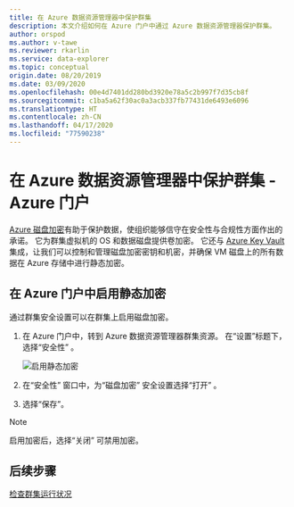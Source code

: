 ```yaml
---
title: 在 Azure 数据资源管理器中保护群集
description: 本文介绍如何在 Azure 门户中通过 Azure 数据资源管理器保护群集。
author: orspod
ms.author: v-tawe
ms.reviewer: rkarlin
ms.service: data-explorer
ms.topic: conceptual
origin.date: 08/20/2019
ms.date: 03/09/2020
ms.openlocfilehash: 00e4d7401dd280bd3920e78a5c2b997f7d35cb8f
ms.sourcegitcommit: c1ba5a62f30ac0a3acb337fb77431de6493e6096
ms.translationtype: HT
ms.contentlocale: zh-CN
ms.lasthandoff: 04/17/2020
ms.locfileid: "77590238"
---
```

# <a name="secure-your-cluster-in-azure-data-explorer---azure-portal"></a>在 Azure 数据资源管理器中保护群集 - Azure 门户

[Azure 磁盘加密](/security/azure-security-disk-encryption-overview)有助于保护数据，使组织能够信守在安全性与合规性方面作出的承诺。 它为群集虚拟机的 OS 和数据磁盘提供卷加密。 它还与 [Azure Key Vault](/key-vault/) 集成，让我们可以控制和管理磁盘加密密钥和机密，并确保 VM 磁盘上的所有数据在 Azure 存储中进行静态加密。 
  
## <a name="enable-encryption-at-rest-in-the-azure-portal"></a>在 Azure 门户中启用静态加密
  
通过群集安全设置可以在群集上启用磁盘加密。

1. 在 Azure 门户中，转到 Azure 数据资源管理器群集资源。 在“设置”标题下，选择“安全性”   。 

    ![启用静态加密](media/manage-cluster-security/security-encryption-at-rest.png)

1. 在“安全性”  窗口中，为“磁盘加密”  安全设置选择“打开”  。 

1. 选择“保存”。 
 
> [!NOTE]
> 启用加密后，选择“关闭”  可禁用加密。

## <a name="next-steps"></a>后续步骤

[检查群集运行状况](/data-explorer/check-cluster-health)
